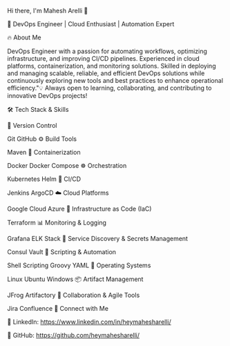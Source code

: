 Hi there, I'm Mahesh Arelli 👋

🚀 DevOps Engineer | Cloud Enthusiast | Automation Expert

🔥 About Me

DevOps Engineer with a passion for automating workflows, optimizing infrastructure, and improving CI/CD pipelines. Experienced in cloud platforms, containerization, and monitoring solutions. Skilled in deploying and managing scalable, reliable, and efficient DevOps solutions while continuously exploring new tools and best practices to enhance operational efficiency."💡 Always open to learning, collaborating, and contributing to innovative DevOps projects!

🛠️ Tech Stack & Skills

📌 Version Control

Git
GitHub
⚙️ Build Tools

Maven
🐳 Containerization

Docker
Docker Compose
☸️ Orchestration

Kubernetes
Helm
🔄 CI/CD

Jenkins
ArgoCD
☁️ Cloud Platforms

Google Cloud
Azure
📜 Infrastructure as Code (IaC)

Terraform
📊 Monitoring & Logging

Grafana
ELK Stack
🔐 Service Discovery & Secrets Management

Consul
Vault
🔧 Scripting & Automation

Shell Scripting
Groovy
YAML
💾 Operating Systems

Linux
Ubuntu
Windows
📦 Artifact Management

JFrog Artifactory
📌 Collaboration & Agile Tools

Jira
Confluence
🚀 Connect with Me

🔗 LinkedIn: https://www.linkedin.com/in/heymahesharelli/

🐙 GitHub: https://github.com/heymahesharelli/
